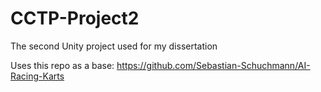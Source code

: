 # CCTP-Project2
The second Unity project used for my dissertation

Uses this repo as a base: https://github.com/Sebastian-Schuchmann/AI-Racing-Karts
